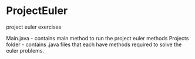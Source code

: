 # ProjectEuler
project euler exercises

Main.java - contains main method to run the project euler methods
Projects folder - contains .java files that each have methods required to solve the euler problems. 
